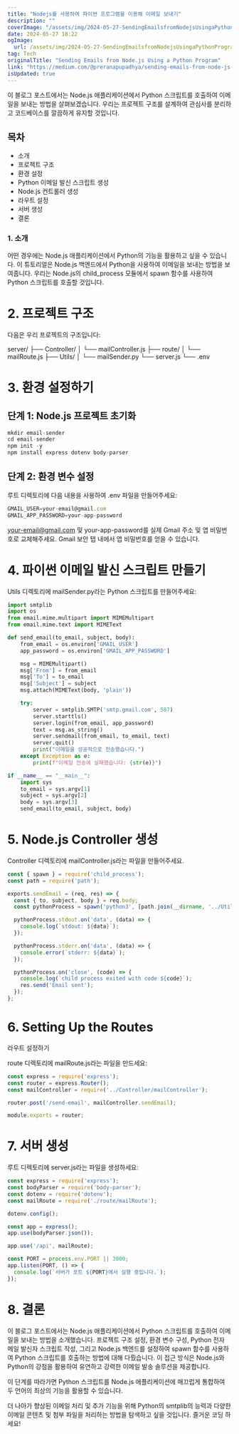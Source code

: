 ```yaml
---
title: "Nodejs를 사용하여 파이썬 프로그램을 이용해 이메일 보내기"
description: ""
coverImage: "/assets/img/2024-05-27-SendingEmailsfromNodejsUsingaPythonProgram_0.png"
date: 2024-05-27 18:22
ogImage: 
  url: /assets/img/2024-05-27-SendingEmailsfromNodejsUsingaPythonProgram_0.png
tag: Tech
originalTitle: "Sending Emails from Node.js Using a Python Program"
link: "https://medium.com/@preranapupadhya/sending-emails-from-node-js-using-a-python-program-042ac5b04d80"
isUpdated: true
---
```





이 블로그 포스트에서는 Node.js 애플리케이션에서 Python 스크립트를 호출하여 이메일을 보내는 방법을 살펴보겠습니다. 우리는 프로젝트 구조를 설계하여 관심사를 분리하고 코드베이스를 깔끔하게 유지할 것입니다.

## 목차

- 소개
- 프로젝트 구조
- 환경 설정
- Python 이메일 발신 스크립트 생성
- Node.js 컨트롤러 생성
- 라우트 설정
- 서버 생성
- 결론

### 1. 소개

<div class="content-ad"></div>

어떤 경우에는 Node.js 애플리케이션에서 Python의 기능을 활용하고 싶을 수 있습니다. 이 튜토리얼은 Node.js 백엔드에서 Python을 사용하여 이메일을 보내는 방법을 보여줍니다. 우리는 Node.js의 child_process 모듈에서 spawn 함수를 사용하여 Python 스크립트를 호출할 것입니다.

# 2. 프로젝트 구조

다음은 우리 프로젝트의 구조입니다:


server/
  ├── Controller/
  │   └── mailController.js
  ├── route/
  │   └── mailRoute.js
  ├── Utils/
  │   └── mailSender.py
  └── server.js
  └── .env


<div class="content-ad"></div>

# 3. 환경 설정하기

## 단계 1: Node.js 프로젝트 초기화

```js
mkdir email-sender
cd email-sender
npm init -y
npm install express dotenv body-parser
```

## 단계 2: 환경 변수 설정

<div class="content-ad"></div>

루트 디렉토리에 다음 내용을 사용하여 .env 파일을 만들어주세요:

```js
GMAIL_USER=your-email@gmail.com
GMAIL_APP_PASSWORD=your-app-password
```

your-email@gmail.com 및 your-app-password를 실제 Gmail 주소 및 앱 비밀번호로 교체해주세요. Gmail 보안 탭 내에서 앱 비밀번호를 얻을 수 있습니다.

# 4. 파이썬 이메일 발신 스크립트 만들기

<div class="content-ad"></div>

Utils 디렉토리에 mailSender.py라는 Python 스크립트를 만들어주세요:

```python
import smtplib
import os
from email.mime.multipart import MIMEMultipart
from email.mime.text import MIMEText

def send_email(to_email, subject, body):
    from_email = os.environ['GMAIL_USER']
    app_password = os.environ['GMAIL_APP_PASSWORD']

    msg = MIMEMultipart()
    msg['From'] = from_email
    msg['To'] = to_email
    msg['Subject'] = subject
    msg.attach(MIMEText(body, 'plain'))

    try:
        server = smtplib.SMTP('smtp.gmail.com', 587)
        server.starttls()
        server.login(from_email, app_password)
        text = msg.as_string()
        server.sendmail(from_email, to_email, text)
        server.quit()
        print("이메일을 성공적으로 전송했습니다.")
    except Exception as e:
        print(f"이메일 전송에 실패했습니다: {str(e)}")

if __name__ == "__main__":
    import sys
    to_email = sys.argv[1]
    subject = sys.argv[2]
    body = sys.argv[3]
    send_email(to_email, subject, body)
```

# 5. Node.js Controller 생성

Controller 디렉토리에 mailController.js라는 파일을 만들어주세요.

<div class="content-ad"></div>

```js
const { spawn } = require('child_process');
const path = require('path');

exports.sendEmail = (req, res) => {
  const { to, subject, body } = req.body;
  const pythonProcess = spawn('python3', [path.join(__dirname, '../Utils/mailSender.py'), to, subject, body]);

  pythonProcess.stdout.on('data', (data) => {
    console.log(`stdout: ${data}`);
  });

  pythonProcess.stderr.on('data', (data) => {
    console.error(`stderr: ${data}`);
  });

  pythonProcess.on('close', (code) => {
    console.log(`child process exited with code ${code}`);
    res.send('Email sent');
  });
};
```

# 6. Setting Up the Routes

라우트 설정하기

route 디렉토리에 mailRoute.js라는 파일을 만드세요:

```js
const express = require('express');
const router = express.Router();
const mailController = require('../Controller/mailController');

router.post('/send-email', mailController.sendEmail);

module.exports = router;
```

<div class="content-ad"></div>

# 7. 서버 생성

루트 디렉토리에 server.js라는 파일을 생성하세요:

```js
const express = require('express');
const bodyParser = require('body-parser');
const dotenv = require('dotenv');
const mailRoute = require('./route/mailRoute');

dotenv.config();

const app = express();
app.use(bodyParser.json());

app.use('/api', mailRoute);

const PORT = process.env.PORT || 3000;
app.listen(PORT, () => {
  console.log(`서버가 포트 ${PORT}에서 실행 중입니다.`);
});
```

# 8. 결론

<div class="content-ad"></div>

이 블로그 포스트에서는 Node.js 애플리케이션에서 Python 스크립트를 호출하여 이메일을 보내는 방법을 소개했습니다. 프로젝트 구조 설정, 환경 변수 구성, Python 전자 메일 발신자 스크립트 작성, 그리고 Node.js 백엔드를 설정하여 spawn 함수를 사용하여 Python 스크립트를 호출하는 방법에 대해 다뤘습니다. 이 접근 방식은 Node.js와 Python의 강점을 활용하여 유연하고 강력한 이메일 발송 솔루션을 제공합니다.

이 단계를 따라가면 Python 스크립트를 Node.js 애플리케이션에 매끄럽게 통합하여 두 언어의 최상의 기능을 활용할 수 있습니다.

더 나아가 향상된 이메일 처리 및 추가 기능을 위해 Python의 smtplib의 능력과 다양한 이메일 콘텐츠 및 첨부 파일을 처리하는 방법을 탐색하고 싶을 것입니다. 즐거운 코딩 하세요!